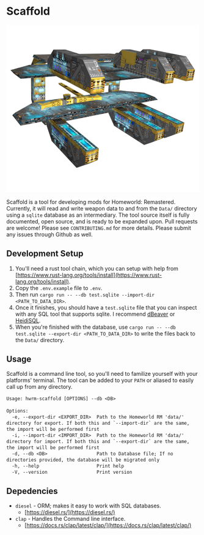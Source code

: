 # Scaffold

![Kushan Mothership Scaffold](./scaffold.png)

Scaffold is a tool for developing mods for Homeworld: Remastered. Currently, it will read and write weapon data to and from the `Data/` directory using a `sqlite` database as an intermediary. The tool source itself is fully documented, open source, and is ready to be expanded upon. Pull requests are welcome! Please see `CONTRIBUTING.md` for more details. Please submit any issues through Github as well. 

## Development Setup

1. You'll need a rust tool chain, which you can setup with help from [https://www.rust-lang.org/tools/install](https://www.rust-lang.org/tools/install). 
2. Copy the `.env.example` file to `.env`. 
3. Then run `cargo run -- --db test.sqlite --import-dir <PATH_TO_DATA_DIR>`.
4. Once it finishes, you should have a `test.sqlite` file that you can inspect with any SQL tool that supports sqlite. I recommend [dBeaver](https://dbeaver.io/) or [HeidiSQL](https://www.heidisql.com/).
5. When you're finished with the database, use `cargo run -- --db test.sqlite --export-dir <PATH_TO_DATA_DIR>` to write the files back to the `Data/` directory.

## Usage

Scaffold is a command line tool, so you'll need to familize yourself with your platforms' terminal. The tool can be added to your `PATH` or aliased to easily call up from any directory.

```
Usage: hwrm-scaffold [OPTIONS] --db <DB>

Options:
  -e, --export-dir <EXPORT_DIR>  Path to the Homeworld RM 'data/' directory for export. If both this and `--import-dir` are the same, the import will be performed first
  -i, --import-dir <IMPORT_DIR>  Path to the Homeworld RM 'data/' directory for import. If both this and `--export-dir` are the same, the import will be performed first
  -d, --db <DB>                  Path to Database file; If no directories provided, the database will be migrated only
  -h, --help                     Print help
  -V, --version                  Print version
```

## Depedencies

 - `diesel` - ORM; makes it easy to work with SQL databases. 
    + [https://diesel.rs/](https://diesel.rs/) 
 - `clap` - Handles the Command line interface.
    + [https://docs.rs/clap/latest/clap/](https://docs.rs/clap/latest/clap/)
